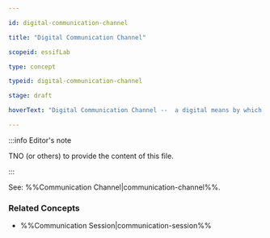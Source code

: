 ```yaml
---

id: digital-communication-channel

title: "Digital Communication Channel"

scopeid: essifLab

type: concept

typeid: digital-communication-channel

stage: draft

hoverText: "Digital Communication Channel --  a digital means by which two Digital Actors can exchange messages with one another."

---
```




:::info Editor's note

TNO (or others) to provide the content of this file.

:::



See: %%Communication Channel|communication-channel%%.



### Related Concepts

- %%Communication Session|communication-session%%